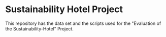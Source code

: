 # Sustainability Hotel Project

This repository has the data set and the scripts used for the "Evaluation of the Sustainability-Hotel" Project. 
